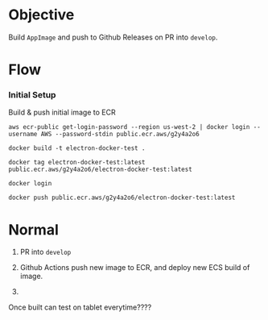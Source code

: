 # Objective

Build `AppImage` and push to Github Releases on PR into `develop`.

# Flow

### Initial Setup

Build & push initial image to ECR

`aws ecr-public get-login-password --region us-west-2 | docker login --username AWS --password-stdin public.ecr.aws/g2y4a2o6`

`docker build -t electron-docker-test .`

`docker tag electron-docker-test:latest public.ecr.aws/g2y4a2o6/electron-docker-test:latest`

`docker login`

`docker push public.ecr.aws/g2y4a2o6/electron-docker-test:latest`

# Normal
   
1. PR into `develop`

2. Github Actions push new image to ECR, and deploy new ECS build of image.

3. 



Once built can test on tablet everytime????